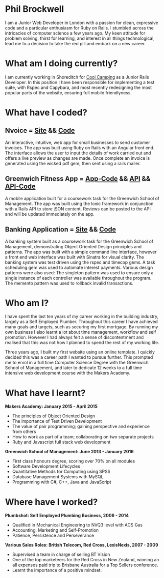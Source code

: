 # Phil Brockwell

I am a Junior Web Developer in London with a passion for clean, expressive code and a particular enthusiasm for Ruby on Rails. I stumbled across the intricacies of computer science a few years ago. My keen attitude for problem solving, thirst for learning, and interest in all things technological, lead me to a decision to take the red pill and embark on a new career.

# What am I doing currently?

I am currently working in Shoreditch for [Cool Camping](www.coolcamping.co.uk) as a Junior Rails Developer. In this position I have been responsible for implementing a test suite, with Rspec and Capybara, and most recently redesigning the most popular parts of the website, ensuring full mobile friendlyness.

# What have I coded?

## Nvoice = [Site](http://n-voice-app.herokuapp.com/#/welcome) && [Code](https://github.com/robertpulson/nvoice)
An interactive, intuitive, web app for small businesses to send customer invoices. The app was built using Ruby on Rails with an Angular front end. The interface allows the user to input the details of work carried out and offers a live preview as changes are made. Once complete an invoice is generated using the wicked pdf gem, then sent using a rails mailer.

## Greenwich Fitness App = [App-Code](https://github.com/robertpulson/greenwich-fitness-app) &&  [API](https://greenwich-fitness-api.herokuapp.com) && [API-Code](https://github.com/robertpulson/mobile_cw_api)
A mobile application built for a coursework task for the Greenwich School of Management. The app was built using the Ionic framework in conjunction with a Rails API to store jSON content. Reviews can be posted to the API and will be updated immediately on the app.

## Banking Application = [Site](https://greenwich-banking.herokuapp.com/holders) && [Code](https://github.com/robertpulson/banking_application)
A banking system built as a coursework task for the Greenwich School of Management, demonstrating Object Oriented Design principles and patterns. The app was built with a simple command line interface, however a front end web interface was built with Sinatra for visual clarity. The banking system was test driven using the rspec and timecop gems. A task scheduling gem was used to automate interest payments.
Various design patterns were also used: The singleton pattern was used to ensure only a single instance of each controller was available throughout the program. The memento pattern was used to rollback invalid transactions.

# Who am I?

I have spent the last ten years of my career working in the building industry, largely as a Self Employed Plumber. Throughout this career I have achieved many goals and targets, such as securing my first mortgage. By running my own business I also learnt a lot about time management, workflow and self promotion. However I had always felt a sense of discontentment and realised that this was not how I planned to spend the rest of my working life.

Three years ago, I built my first website using an online template. I quickly decided this was a career path I wanted to pursue further. This prompted me to enrol in a full time Computer Science Degree with the Greenwich School of Management, and later to dedicate 12 weeks to a full time intensive web development course with the Makers Academy.

# What have I learnt?

**Makers Academy: January 2015 - April 2015**
* The principles of Object Oriented Design
* The importance of Test Driven Development
* The value of pair programming; gaining perspective and experience from others
* How to work as part of a team; collaborating on two separate projects
* Ruby and Javascript full stack web development

**Greenwich School of Management: June 2013 - January 2016**
* First class honours degree, scoring over 70% on all modules
* Software Development Lifecycles
* Quantitative Methods for Computing using SPSS
* Database Management Systems with MySQL
* Programming with C#, C++, Java and JavaScript

# Where have I worked?

**Plumbshot: Self Employed Plumbing Business, 2009 - 2014**
* Qualified in Mechanical Engineering to NVQ3 level with ACS Gas
* Accounting, Marketing and Self-Promotion
* Patience, Persistence and Perseverance 

**Various Sales Roles: British Telecom, Red Cross, LexisNexis, 2007 - 2009**
* Supervised a team in charge of selling BT Vision
* One of the top marketeers for the Red Cross in New Zealand, winning an all expenses paid trip to Brisbane Australia for a Top Sellers conference.
* Learnt the importance of a positive mindset.
